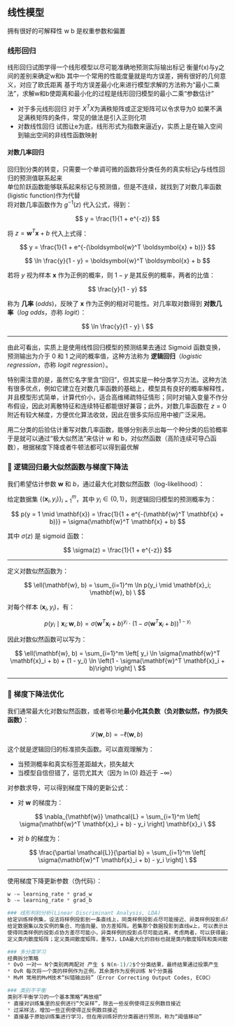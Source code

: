## 线性模型
拥有很好的可解释性
w b 是权重参数和偏置
### 线形回归
线形回归试图学得一个线形模型以尽可能准确地预测实际输出标记
衡量f(x)与y之间的差别来确定w和b
其中一个常用的性能度量就是均方误差，拥有很好的几何意义，对应了欧氏距离
基于均方误差最小化来进行模型求解的方法称为“最小二乘法”，求解w和b使距离和最小化的过程是线形回归模型的最小二乘“参数估计”
* 对于多元线形回归 
对于 $X^TX$为满秩矩阵或正定矩阵可以令求导为0
如果不满足满秩矩阵的条件，常见的做法是引入正则化项
* 对数线性回归 
试图让e为底，线形形式为指数来逼近y，实质上是在输入空间到输出空间的非线性函数映射

#### 对数几率回归
回归到分类的转变，只需要一个单调可微的函数将分类任务的真实标记y与线性回归的预测值联系起来 \
单位阶跃函数能够联系起来标记与预测值，但是不连续，就找到了对数几率函数(ligistic function)作为代替 \
将对数几率函数作为 $g^{-1}(z)$ 代入公式，得到：

$$
y = \frac{1}{1 + e^{-z}}
$$

将 $z = \boldsymbol{w}^T \boldsymbol{x} + b$ 代入上式得：

$$
y = \frac{1}{1 + e^{-(\boldsymbol{w}^T \boldsymbol{x} + b)}}
$$

$$
\ln \frac{y}{1 - y} = \boldsymbol{w}^T \boldsymbol{x} + b
$$

若将 $y$ 视为样本 $\boldsymbol{x}$ 作为正例的概率，则 $1 - y$ 是其反例的概率，两者的比值：

$$
\frac{y}{1 - y}
$$

称为 **几率** (*odds*)，反映了 $\boldsymbol{x}$ 作为正例的相对可能性。对几率取对数得到 **对数几率**（*log odds*，亦称 *logit*）：

$$
\ln \frac{y}{1 - y} \
$$

---
由此可看出，实质上是使用线性回归模型的预测结果去通过 Sigmoid 函数变换，预测输出为介于 0 和 1 之间的概率值，这种方法称为 **逻辑回归**（*logistic regression*，亦称 *logit regression*）。

特别需注意的是，虽然它名字里含“回归”，但其实是一种分类学习方法。这种方法有很多优点，例如它建立在对数几率函数的基础上，模型具有良好的概率解释性，并且模型形式简单，计算代价小，适合高维稀疏特征情形；同时对输入变量不作分布假设，因此对离散特征和连续特征都能很好兼容；此外，对数几率函数在 $z = 0$ 附近有较大梯度，方便优化算法收敛，因此在很多实际应用中被广泛采用。

用二分类的后验估计重写对数几率函数，能够分别表示出每一个种分类的后验概率 \
于是就可以通过“极大似然法”来估计 w 和 b，对似然函数（高阶连续可导凸函数），根据梯度下降或者牛顿法都可以得到最优解

### 📘 逻辑回归最大似然函数与梯度下降法

我们希望估计参数 $\mathbf{w}$ 和 $b$，通过最大化对数似然函数（log-likelihood）：

给定数据集 $\{(\mathbf{x}_i, y_i)\}_{i=1}^m$，其中 $y_i \in \{0, 1\}$，则逻辑回归模型的预测概率为：

$$
p(y = 1 \mid \mathbf{x}) = \frac{1}{1 + e^{-(\mathbf{w}^T \mathbf{x} + b)}} = \sigma(\mathbf{w}^T \mathbf{x} + b)
$$

其中 $\sigma(z)$ 是 sigmoid 函数：

$$
\sigma(z) = \frac{1}{1 + e^{-z}}
$$

---

定义对数似然函数为：

$$
\ell(\mathbf{w}, b) = \sum_{i=1}^m \ln p(y_i \mid \mathbf{x}_i; \mathbf{w}, b) \
$$

对每个样本 $(\mathbf{x}_i, y_i)$，有：

$$
p(y_i \mid \mathbf{x}_i; \mathbf{w}, b) = \sigma(\mathbf{w}^T \mathbf{x}_i + b)^{y_i} \cdot \left(1 - \sigma(\mathbf{w}^T \mathbf{x}_i + b)\right)^{1 - y_i}
$$

因此对数似然函数可以写为：

$$
\ell(\mathbf{w}, b) = \sum_{i=1}^m \left[ y_i \ln \sigma(\mathbf{w}^T \mathbf{x}_i + b) + (1 - y_i) \ln \left(1 - \sigma(\mathbf{w}^T \mathbf{x}_i + b)\right) \right] \
$$

---

### 🧮 梯度下降法优化

我们通常最大化对数似然函数，或者等价地**最小化其负数（负对数似然，作为损失函数）**：

$$
\mathcal{L}(\mathbf{w}, b) = - \ell(\mathbf{w}, b) \
$$

这个就是逻辑回归的标准损失函数。可以直观理解为：
* 当预测概率和真实标签差距越大，损失越大
* 当模型自信但错了，惩罚尤其大（因为 $\ln(0)$ 趋近于 $-\infty$）

对参数求导，可以得到梯度下降的更新公式：

- 对 $\mathbf{w}$ 的梯度为：

$$
\nabla_{\mathbf{w}} \mathcal{L} = \sum_{i=1}^m \left[ \sigma(\mathbf{w}^T \mathbf{x}_i + b) - y_i \right] \mathbf{x}_i \
$$

- 对 $b$ 的梯度为：

$$
\frac{\partial \mathcal{L}}{\partial b} = \sum_{i=1}^m \left[ \sigma(\mathbf{w}^T \mathbf{x}_i + b) - y_i \right] \
$$

---

使用梯度下降更新参数（伪代码）：

```python
w -= learning_rate * grad_w
b -= learning_rate * grad_b

### 线形判别分析(Linear Discriminant Analysis, LDA)
给定训练样例集，设法将样例投影到一条直线上，同类样例投影点尽可能接近、异类样例投影点尽可能远离 \
给定数据集以及实例的集合、均值向量、协方差矩阵。若集那个数据投影到直线w上，可以表示出投影点的距离与协方差 \
使得同类样例的投影点协方差尽可能小，异类样例的投影点尽可能远离，考虑两者，可以获得最大化目标：J
定义类内散度矩阵；定义类间散度矩阵，重写J，LDA最大化的目标也就是类内散度矩阵和类间散度矩阵的“广义瑞利商”

### 多分类学习
经典拆分策略
* OvO 一对一 N个类别两两配对 产生 $ N(n-1)/2$个分类结果，最终结果通过投票产生
* OvR 每次将一个类的样例作为正例，其余类作为反例训练 N个分类器
* MvM 常用的MvM技术“纠错输出码”（Error Correcting Output Codes, ECOC）

### 类别不平衡
类别不平衡学习的一个基本策略“再放缩”
* 直接对训练集里的反例进行“欠采样”，除去一些反例使得正反例数目接近
* 过采样法，增加一些正例使得正反例数目接近
* 直接基于原始训练集进行学习，但在用训练好的分类器进行预测，称为“阈值移动”
